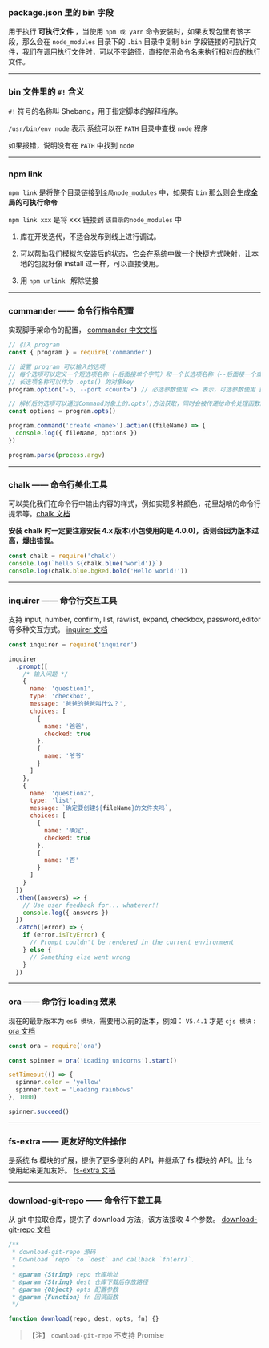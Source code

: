 ### package.json 里的 bin 字段

用于执行 **可执行文件** ，当使用 `npm 或 yarn` 命令安装时，如果发现包里有该字段，那么会在 `node_modules` 目录下的 `.bin` 目录中复制 `bin` 字段链接的可执行文件，我们在调用执行文件时，可以不带路径，直接使用命令名来执行相对应的执行文件。

---

### bin 文件里的 `#!` 含义

`#!` 符号的名称叫 Shebang，用于指定脚本的解释程序。

`/usr/bin/env node` 表示 系统可以在 `PATH` 目录中查找 `node` 程序

如果报错，说明没有在 `PATH` 中找到 `node`

---

### npm link

`npm link` 是将整个目录链接到`全局node_modules` 中，如果有 `bin` 那么则会生成**全局的可执行命令**

`npm link xxx` 是将 xxx 链接到 `该目录的node_modules` 中

1. 库在开发迭代，不适合发布到线上进行调试。

2. 可以帮助我们模拟包安装后的状态，它会在系统中做一个快捷方式映射，让本地的包就好像 install 过一样，可以直接使用。

3. 用 `npm unlink ` 解除链接

---

### commander —— 命令行指令配置

实现脚手架命令的配置， [commander 中文文档](https://github.com/tj/commander.js/blob/master/Readme_zh-CN.md)

```js
// 引入 program
const { program } = require('commander')

// 设置 program 可以输入的选项
// 每个选项可以定义一个短选项名称（-后面接单个字符）和一个长选项名称（--后面接一个或多个单词），使用逗号、空格或|分隔。
// 长选项名称可以作为 .opts() 的对象key
program.option('-p, --port <count>') // 必选参数使用 <> 表示，可选参数使用 [] 表示

// 解析后的选项可以通过Command对象上的.opts()方法获取，同时会被传递给命令处理函数。
const options = program.opts()

program.command('create <name>').action((fileName) => {
  console.log({ fileName, options })
})

program.parse(process.argv)
```

---

### chalk —— 命令行美化工具

可以美化我们在命令行中输出内容的样式，例如实现多种颜色，花里胡哨的命令行提示等。[chalk 文档](https://github.com/chalk/chalk)

**安装 chalk 时一定要注意安装 4.x 版本(小包使用的是 4.0.0)，否则会因为版本过高，爆出错误。**

```js
const chalk = require('chalk')
console.log(`hello ${chalk.blue('world')}`)
console.log(chalk.blue.bgRed.bold('Hello world!'))
```

---

### inquirer —— 命令行交互工具

支持 input, number, confirm, list, rawlist, expand, checkbox, password,editor 等多种交互方式。 [inquirer 文档](https://github.com/SBoudrias/Inquirer.js)

```js
const inquirer = require('inquirer')

inquirer
  .prompt([
    /* 输入问题 */
    {
      name: 'question1',
      type: 'checkbox',
      message: '爸爸的爸爸叫什么？',
      choices: [
        {
          name: '爸爸',
          checked: true
        },
        {
          name: '爷爷'
        }
      ]
    },
    {
      name: 'question2',
      type: 'list',
      message: `确定要创建${fileName}的文件夹吗`,
      choices: [
        {
          name: '确定',
          checked: true
        },
        {
          name: '否'
        }
      ]
    }
  ])
  .then((answers) => {
    // Use user feedback for... whatever!!
    console.log({ answers })
  })
  .catch((error) => {
    if (error.isTtyError) {
      // Prompt couldn't be rendered in the current environment
    } else {
      // Something else went wrong
    }
  })
```

---

### ora —— 命令行 loading 效果

现在的最新版本为 `es6 模块`，需要用以前的版本，例如： `V5.4.1` 才是 `cjs 模块` : [ora 文档](https://github.com/sindresorhus/ora)

```js
const ora = require('ora')

const spinner = ora('Loading unicorns').start()

setTimeout(() => {
  spinner.color = 'yellow'
  spinner.text = 'Loading rainbows'
}, 1000)

spinner.succeed()
```

---

### fs-extra —— 更友好的文件操作

是系统 fs 模块的扩展，提供了更多便利的 API，并继承了 fs 模块的 API。比 fs 使用起来更加友好。 [fs-extra 文档](https://github.com/jprichardson/node-fs-extra)

---

### download-git-repo —— 命令行下载工具

从 git 中拉取仓库，提供了 download 方法，该方法接收 4 个参数。 [download-git-repo 文档](https://gitlab.com/flippidippi/download-git-repo)

```js
/**
 * download-git-repo 源码
 * Download `repo` to `dest` and callback `fn(err)`.
 *
 * @param {String} repo 仓库地址
 * @param {String} dest 仓库下载后存放路径
 * @param {Object} opts 配置参数
 * @param {Function} fn 回调函数
 */

function download(repo, dest, opts, fn) {}
```

> 【注】 `download-git-repo` 不支持 Promise

